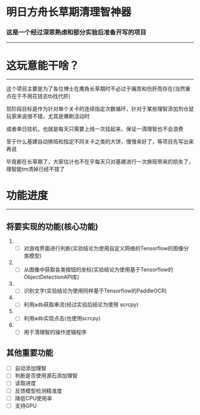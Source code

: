 # 明日方舟长草期清理智神器

### 这是一个经过深思熟虑和部分实验后准备开写的项目
 
---

# 这玩意能干啥？

---

这个项目主要是为了各位博士在鹰角长草期时不必过于痛苦和伤肝而存在(当然重点在于不用花钱去tb找代肝)

现阶段目标是作为针对单个关卡的连续指定次数循环，针对于某些理智添加剂仓鼠玩家来说很不错，尤其是爆刷活动时

或者单日挂机，也就是每天只需要上线一次挂起来，保证一滴理智也不会浪费

至于什么基建自动换班和指定不同关卡之类的大饼，慢慢来好了，等项目先写出来再说

毕竟都在长草期了，大家估计也不在乎每天只对基建进行一次换班带来的损失了，理智能tm清掉已经不错了

# 功能进度

---

## 将要实现的功能(核心功能)

1. - [ ] 对游戏界面进行判断(实验结论为使用自定义网络的Tensorflow的图像分类模型)

2. - [ ] 从图像中获取各类按钮的坐标(实验结论为使用基于Tensorflow的ObjectDetectionAPI库)

3. - [ ] 识别文字(实验结论为使用同样基于Tensorflow的PaddleOCR)

4. - [ ] 利用adb获取串流(经过实验后结论为使用 scrcpy)

5. - [ ] 利用adb实现点击(也使用scrcpy)

6. - [ ] 用于清理智的操作逻辑程序

## 其他重要功能

- [ ] 自动添加理智
- [ ] 判断是否使用源石添加理智
- [ ] 读取进度
- [ ] 反馈模型检测精准度
- [ ] 降低CPU使用率
- [ ] 支持GPU